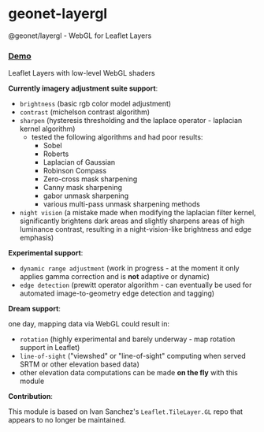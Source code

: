 # geonet-layergl

@geonet/layergl - WebGL for Leaflet Layers

### [Demo](./demo/)

Leaflet Layers with low-level WebGL shaders


**Currently imagery adjustment suite support**:

- `brightness` (basic rgb color model adjustment)
- `contrast` (michelson contrast algorithm)
- `sharpen` (hysteresis thresholding and the laplace operator - laplacian kernel algorithm)
    - tested the following algorithms and had poor results:
        - Sobel
        - Roberts
        - Laplacian of Gaussian
        - Robinson Compass
        - Zero-cross mask sharpening
        - Canny mask sharpening
        - gabor unmask sharpening
        - various multi-pass unmask sharpening methods
- `night vision` (a mistake made when modifying the laplacian filter kernel, significantly brightens dark areas and
slightly sharpens areas of high luminance contrast, resulting in a night-vision-like brightness and edge emphasis)

**Experimental support**:

- `dynamic range adjustment` (work in progress - at the moment it only applies gamma correction and is **not** adaptive
or dynamic)
- `edge detection` (prewitt operator algorithm - can eventually be used for automated image-to-geometry edge detection
and tagging)

**Dream support**:

one day, mapping data via WebGL could result in:
- `rotation` (highly experimental and barely underway - map rotation support in Leaflet)
- `line-of-sight` ("viewshed" or "line-of-sight" computing when served SRTM or other elevation based data)
- other elevation data computations can be made **on the fly** with this module 


**Contribution**:

This module is based on Ivan Sanchez's `Leaflet.TileLayer.GL` repo that appears to no longer be maintained.
